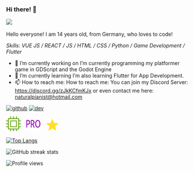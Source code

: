 ### Hi there! 👋
![](https://naturalpianist.github.io/github-profile-readme-generator/images/banner.png)

Hello everyone! I am 14 years old, from Germany, who loves to code!

*Skills: VUE JS / REACT / JS / HTML / CSS / Python / Game Development / Flutter*

- 🔭 I’m currently working on I’m currently programming my platformer game in GDScript and the Godot Engine  
- 🌱 I’m currently learning I’m also learning Flutter for App Development. 
- 📫 How to reach me: How to reach me: You can join my Discord Server: https://discord.gg/zJkKCfmKJx or even contact me here: naturalpianist@hotmail.com 


[<img src='https://cdn.jsdelivr.net/npm/simple-icons@3.0.1/icons/github.svg' alt='github' height='40'>](https://github.com/naturalpianist)  [<img src='https://cdn.jsdelivr.net/npm/simple-icons@3.0.1/icons/dev-dot-to.svg' alt='dev' height='40'>](https://dev.to/naturalpianist)  

<a href='https://docs.github.com/en/developers'><img src='https://raw.githubusercontent.com/acervenky/animated-github-badges/master/assets/devbadge.gif' width='40' height='40'></a> <a href='https://github.com/pricing'><img src='https://raw.githubusercontent.com/acervenky/animated-github-badges/master/assets/pro.gif' width='40' height='40'></a> <a href='https://stars.github.com/'><img src='https://raw.githubusercontent.com/acervenky/animated-github-badges/master/assets/starbadge.gif' width='35' height='35'></a> 

[![Top Langs](https://github-readme-stats.vercel.app/api/top-langs/?username=naturalpianist)](https://github.com/anuraghazra/github-readme-stats)

![GitHub streak stats](https://github-readme-streak-stats.herokuapp.com/?user=naturalpianist)  

![Profile views](https://gpvc.arturio.dev/naturalpianist)  
